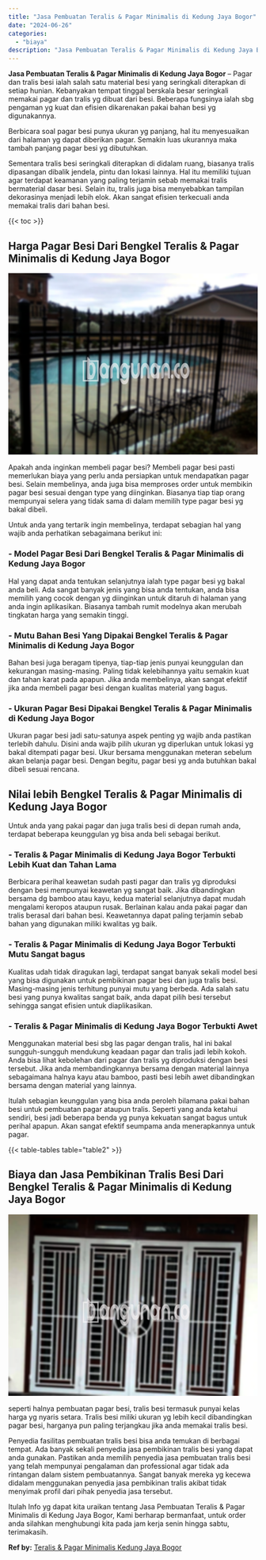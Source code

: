 ```yaml
---
title: "Jasa Pembuatan Teralis & Pagar Minimalis di Kedung Jaya Bogor"
date: "2024-06-26"
categories: 
  - "biaya"
description: "Jasa Pembuatan Teralis & Pagar Minimalis di Kedung Jaya Bogor. Itulah Info yg dapat kita uraikan tentang Jasa Pembuatan Teralis & Pagar Minimalis di Kedung J..."
---
```


**Jasa Pembuatan Teralis & Pagar Minimalis di Kedung Jaya Bogor** – Pagar dan tralis besi ialah salah satu material besi yang seringkali diterapkan di setiap hunian. Kebanyakan tempat tinggal berskala besar seringkali memakai pagar dan tralis yg dibuat dari besi. Beberapa fungsinya ialah sbg pengaman yg kuat dan efisien dikarenakan pakai bahan besi yg digunakannya.

Berbicara soal pagar besi punya ukuran yg panjang, hal itu menyesuaikan dari halaman yg dapat diberikan pagar. Semakin luas ukurannya maka tambah panjang pagar besi yg dibutuhkan.

Sementara tralis besi seringkali diterapkan di didalam ruang, biasanya tralis dipasangan dibalik jendela, pintu dan lokasi lainnya. Hal itu memiliki tujuan agar terdapat keamanan yang paling terjamin sebab memakai tralis bermaterial dasar besi. Selain itu, tralis juga bisa menyebabkan tampilan dekorasinya menjadi lebih elok. Akan sangat efisien terkecuali anda memakai tralis dari bahan besi.

{{< toc >}}

## Harga Pagar Besi Dari Bengkel Teralis & Pagar Minimalis di Kedung Jaya Bogor

![Jasa Pembuatan Teralis & Pagar Minimalis di Kedung Jaya Bogor](/images/pagar-minimalis-murah-18.png)

Apakah anda inginkan membeli pagar besi? Membeli pagar besi pasti memerlukan biaya yang perlu anda persiapkan untuk mendapatkan pagar besi. Selain membelinya, anda juga bisa memproses order untuk membikin pagar besi sesuai dengan type yang diinginkan. Biasanya tiap tiap orang mempunyai selera yang tidak sama di dalam memilih type pagar besi yg bakal dibeli.

Untuk anda yang tertarik ingin membelinya, terdapat sebagian hal yang wajib anda perhatikan sebagaimana berikut ini:
### \- Model Pagar Besi Dari Bengkel Teralis & Pagar Minimalis di Kedung Jaya Bogor

Hal yang dapat anda tentukan selanjutnya ialah type pagar besi yg bakal anda beli. Ada sangat banyak jenis yang bisa anda tentukan, anda bisa memilih yang cocok dengan yg diinginkan untuk ditaruh di halaman yang anda ingin aplikasikan. Biasanya tambah rumit modelnya akan merubah tingkatan harga yang semakin tinggi.

### \- Mutu Bahan Besi Yang Dipakai Bengkel Teralis & Pagar Minimalis di Kedung Jaya Bogor

Bahan besi juga beragam tipenya, tiap-tiap jenis punyai keunggulan dan kekurangan masing-masing. Paling tidak kelebihannya yaitu semakin kuat dan tahan karat pada apapun. Jika anda membelinya, akan sangat efektif jika anda membeli pagar besi dengan kualitas material yang bagus.

### \- Ukuran Pagar Besi Dipakai Bengkel Teralis & Pagar Minimalis di Kedung Jaya Bogor

Ukuran pagar besi jadi satu-satunya aspek penting yg wajib anda pastikan terlebih dahulu. Disini anda wajib pilih ukuran yg diperlukan untuk lokasi yg bakal ditempati pagar besi. Ukur bersama menggunakan meteran sebelum akan belanja pagar besi. Dengan begitu, pagar besi yg anda butuhkan bakal dibeli sesuai rencana.

## Nilai lebih Bengkel Teralis & Pagar Minimalis di Kedung Jaya Bogor

Untuk anda yang pakai pagar dan juga tralis besi di depan rumah anda, terdapat beberapa keunggulan yg bisa anda beli sebagai berikut.

### \- Teralis & Pagar Minimalis di Kedung Jaya Bogor Terbukti Lebih Kuat dan Tahan Lama

Berbicara perihal keawetan sudah pasti pagar dan tralis yg diproduksi dengan besi mempunyai keawetan yg sangat baik. Jika dibandingkan bersama dg bamboo atau kayu, kedua material selanjutnya dapat mudah mengalami keropos ataupun rusak. Berlainan kalau anda pakai pagar dan tralis berasal dari bahan besi. Keawetannya dapat paling terjamin sebab bahan yang digunakan miliki kwalitas yg baik.

### \- Teralis & Pagar Minimalis di Kedung Jaya Bogor Terbukti Mutu Sangat bagus

Kualitas udah tidak diragukan lagi, terdapat sangat banyak sekali model besi yang bisa digunakan untuk pembikinan pagar besi dan juga tralis besi. Masing-masing jenis terhitung punyai mutu yang berbeda. Ada salah satu besi yang punya kwalitas sangat baik, anda dapat pilih besi tersebut sehingga sangat efisien untuk diaplikasikan.

### \- Teralis & Pagar Minimalis di Kedung Jaya Bogor Terbukti Awet

Menggunakan material besi sbg las pagar dengan tralis, hal ini bakal sungguh-sungguh mendukung keadaan pagar dan tralis jadi lebih kokoh. Anda bisa lihat kebolehan dari pagar dan tralis yg diproduksi dengan besi tersebut. Jika anda membandingkannya bersama dengan material lainnya sebagaimana halnya kayu atau bamboo, pasti besi lebih awet dibandingkan bersama dengan material yang lainnya.

Itulah sebagian keunggulan yang bisa anda peroleh bilamana pakai bahan besi untuk pembuatan pagar ataupun tralis. Seperti yang anda ketahui sendiri, besi jadi beberapa benda yg punya kekuatan sangat bagus untuk perihal apapun. Akan sangat efektif seumpama anda menerapkannya untuk pagar.

{{< table-tables table="table2" >}}

## Biaya dan Jasa Pembikinan Tralis Besi Dari Bengkel Teralis & Pagar Minimalis di Kedung Jaya Bogor

![Jasa Pembuatan Teralis & Pagar Minimalis di Kedung Jaya Bogor](/images/teralis-minimalis-murah-17.png)

seperti halnya pembuatan pagar besi, tralis besi termasuk punyai kelas harga yg nyaris setara. Tralis besi miliki ukuran yg lebih kecil dibandingkan pagar besi, harganya pun paling terjangkau jika anda memakai tralis besi.

Penyedia fasilitas pembuatan tralis besi bisa anda temukan di berbagai tempat. Ada banyak sekali penyedia jasa pembikinan tralis besi yang dapat anda gunakan. Pastikan anda memilih penyedia jasa pembuatan tralis besi yang telah mempunyai pengalaman dan professional agar tidak ada rintangan dalam sistem pembuatannya. Sangat banyak mereka yg kecewa didalam menggunakan penyedia jasa pembikinan tralis akibat tidak menyimak profil dari pihak penyedia jasa tersebut.

Itulah Info yg dapat kita uraikan tentang Jasa Pembuatan Teralis & Pagar Minimalis di Kedung Jaya Bogor, Kami berharap bermanfaat, untuk order anda silahkan menghubungi kita pada jam kerja senin hingga sabtu, terimakasih.

**Ref by:** [Teralis & Pagar Minimalis Kedung Jaya Bogor](https://id.wikipedia.org/wiki/Teralis)
